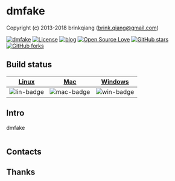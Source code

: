 # dmfake

Copyright (c) 2013-2018 brinkqiang (brink.qiang@gmail.com)

[![dmfake](https://img.shields.io/badge/brinkqiang-dmfake-blue.svg?style=flat-square)](https://github.com/brinkqiang/dmfake)
[![License](https://img.shields.io/badge/license-MIT-brightgreen.svg)](https://github.com/brinkqiang/dmfake/blob/master/LICENSE)
[![blog](https://img.shields.io/badge/Author-Blog-7AD6FD.svg)](https://brinkqiang.github.io/)
[![Open Source Love](https://badges.frapsoft.com/os/v3/open-source.png)](https://github.com/brinkqiang)
[![GitHub stars](https://img.shields.io/github/stars/brinkqiang/dmfake.svg?label=Stars)](https://github.com/brinkqiang/dmfake) 
[![GitHub forks](https://img.shields.io/github/forks/brinkqiang/dmfake.svg?label=Fork)](https://github.com/brinkqiang/dmfake)

## Build status
| [Linux][lin-link] | [Mac][mac-link] | [Windows][win-link] |
| :---------------: | :----------------: | :-----------------: |
| ![lin-badge]      | ![mac-badge]       | ![win-badge]        |

[lin-badge]: https://github.com/brinkqiang/dmfake/workflows/linux/badge.svg "linux build status"
[lin-link]:  https://github.com/brinkqiang/dmfake/actions/workflows/linux.yml "linux build status"
[mac-badge]: https://github.com/brinkqiang/dmfake/workflows/mac/badge.svg "mac build status"
[mac-link]:  https://github.com/brinkqiang/dmfake/actions/workflows/mac.yml "mac build status"
[win-badge]: https://github.com/brinkqiang/dmfake/workflows/win/badge.svg "win build status"
[win-link]:  https://github.com/brinkqiang/dmfake/actions/workflows/win.yml "win build status"

## Intro
dmfake
```cpp
```
## Contacts

## Thanks
